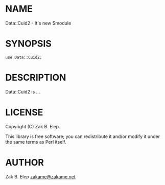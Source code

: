 
# NAME

Data::Cuid2 - It's new $module

# SYNOPSIS

    use Data::Cuid2;

# DESCRIPTION

Data::Cuid2 is ...

# LICENSE

Copyright (C) Zak B. Elep.

This library is free software; you can redistribute it and/or modify
it under the same terms as Perl itself.

# AUTHOR

Zak B. Elep <zakame@zakame.net>
